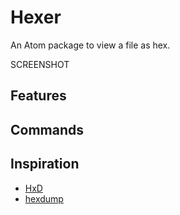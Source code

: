 # Hexer

An Atom package to view a file as hex.

SCREENSHOT

## Features

## Commands

## Inspiration

* [HxD](https://mh-nexus.de/en/hxd/)
* [hexdump](https://marketplace.visualstudio.com/items?itemName=slevesque.vscode-hexdump)